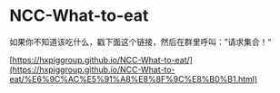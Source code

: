 # NCC-What-to-eat

如果你不知道该吃什么，戳下面这个链接，然后在群里呼叫：”请求集合！“

[https://hxpiggroup.github.io/NCC-What-to-eat/](https://hxpiggroup.github.io/NCC-What-to-eat/%E6%9C%AC%E5%91%A8%E8%8F%9C%E8%B0%B1.html)

